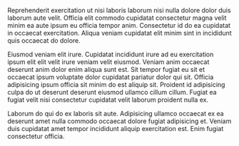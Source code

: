 Reprehenderit exercitation ut nisi laboris laborum nisi nulla dolore dolor duis laborum aute velit. Officia elit commodo cupidatat consectetur magna velit minim ea aute ipsum eu officia tempor anim. Consectetur id do ea cupidatat in occaecat exercitation. Aliqua veniam cupidatat elit minim sint in incididunt quis occaecat do dolore.

Eiusmod veniam elit irure. Cupidatat incididunt irure ad eu exercitation ipsum elit elit velit irure veniam velit eiusmod. Veniam anim occaecat deserunt anim dolor enim aliqua sunt est. Sit tempor fugiat eu sit et occaecat ipsum voluptate dolor cupidatat pariatur dolor qui sit. Officia adipisicing ipsum officia sit minim do est aliquip sit. Proident id adipisicing culpa do ut deserunt deserunt eiusmod ullamco cillum cillum. Fugiat ea fugiat velit nisi consectetur cupidatat velit laborum proident nulla ex.

Laborum do qui do ex laboris sit aute. Adipisicing ullamco occaecat ex ea deserunt amet nulla commodo occaecat dolore fugiat adipisicing et. Veniam duis cupidatat amet tempor incididunt aliquip exercitation est. Enim fugiat consectetur officia.